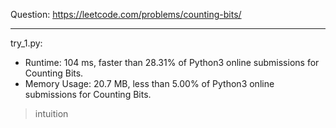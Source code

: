 Question: https://leetcode.com/problems/counting-bits/

---

try_1.py:
* Runtime: 104 ms, faster than 28.31% of Python3 online submissions for Counting Bits.
* Memory Usage: 20.7 MB, less than 5.00% of Python3 online submissions for Counting Bits.

> intuition
